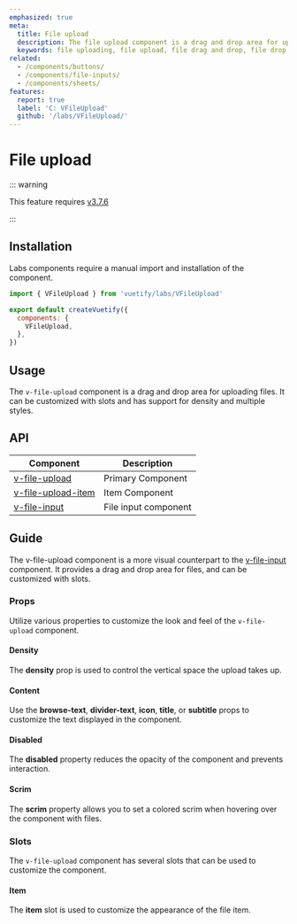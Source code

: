```yaml
---
emphasized: true
meta:
  title: File upload
  description: The file upload component is a drag and drop area for uploading files.
  keywords: file uploading, file upload, file drag and drop, file drop area, file dropzone, file upload component
related:
  - /components/buttons/
  - /components/file-inputs/
  - /components/sheets/
features:
  report: true
  label: 'C: VFileUpload'
  github: '/labs/VFileUpload/'
---
```


# File upload

<PageFeatures />

::: warning

This feature requires [v3.7.6](/getting-started/release-notes/?version=v3.7.6)

:::

## Installation

Labs components require a manual import and installation of the component.

```js { resource="src/plugins/vuetify.js" }
import { VFileUpload } from 'vuetify/labs/VFileUpload'

export default createVuetify({
  components: {
    VFileUpload,
  },
})
```

## Usage

The `v-file-upload` component is a drag and drop area for uploading files. It can be customized with slots and has support for density and multiple styles.

<ExamplesUsage name="v-file-upload" />

<PromotedEntry />

## API

| Component | Description |
| - | - |
| [v-file-upload](/api/v-file-upload/) | Primary Component |
| [v-file-upload-item](/api/v-file-upload-item/) | Item Component |
| [v-file-input](/api/v-file-input/) | File input component |

<ApiInline hide-links />

## Guide

The v-file-upload component is a more visual counterpart to the [v-file-input](/components/file-inputs/) component. It provides a drag and drop area for files, and can be customized with slots.

### Props

Utilize various properties to customize the look and feel of the `v-file-upload` component.

#### Density

The **density** prop is used to control the vertical space the upload takes up.

<ExamplesExample file="v-file-upload/prop-density" />

#### Content

Use the **browse-text**, **divider-text**, **icon**, **title**, or **subtitle** props to customize the text displayed in the component.

<ExamplesExample file="v-file-upload/prop-content" />

#### Disabled

The **disabled** property reduces the opacity of the component and prevents interaction.

<ExamplesExample file="v-file-upload/prop-disabled" />

#### Scrim

The **scrim** property allows you to set a colored scrim when hovering over the component with files.

<ExamplesExample file="v-file-upload/prop-scrim" />

### Slots

The `v-file-upload` component has several slots that can be used to customize the component.

#### Item

The **item** slot is used to customize the appearance of the file item.

<ExamplesExample file="v-file-upload/slot-item" />
